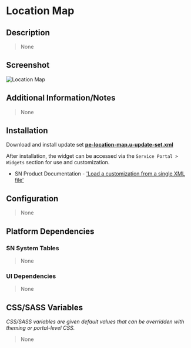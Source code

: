 # Location Map

## Description

> None

## Screenshot

![Location Map](https://raw.githubusercontent.com/platform-experience/serviceportal-widget-library/master/src/pe-location-map/images/pe-location-map.png)

## Additional Information/Notes

> None

## Installation

Download and install update set **[pe-location-map.u-update-set.xml](https://github.com/platform-experience/serviceportal-widget-library/blob/master/src/pe-location-map/pe-location-map.u-update-set.xml)**

After installation, the widget can be accessed via the `Service Portal > Widgets` section for use and customization.

* SN Product Documentation - ['Load a customization from a single XML file'](https://docs.servicenow.com/bundle/kingston-application-development/page/build/system-update-sets/task/t_SaveAnUpdateSetAsAnXMLFile.html)

## Configuration

> None

## Platform Dependencies

### SN System Tables

> None

### UI Dependencies

> None

## CSS/SASS Variables

_CSS/SASS variables are given default values that can be overridden with theming or portal-level CSS._

> None
